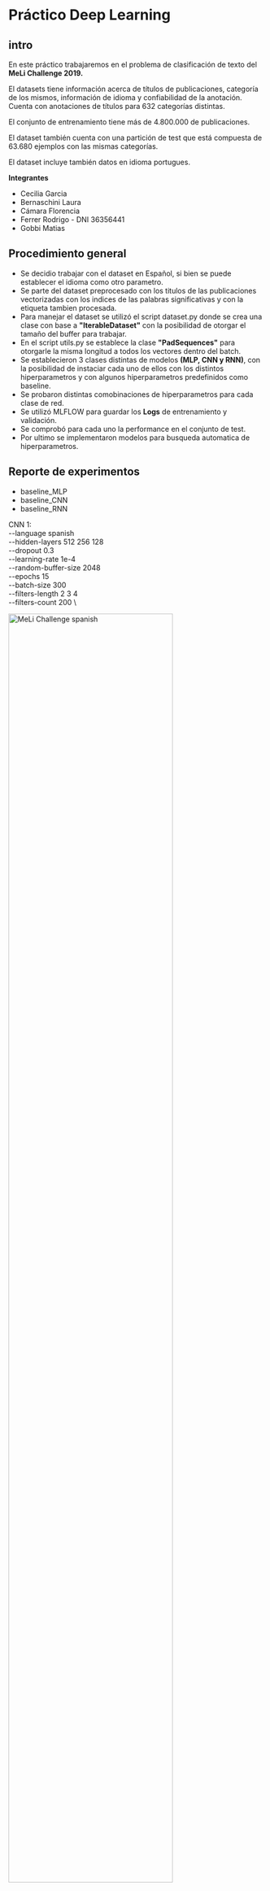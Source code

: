 # **Práctico Deep Learning**
## **intro**
En este práctico trabajaremos en el problema de clasificación de texto del **MeLi Challenge 2019.**

El datasets tiene información acerca de títulos de publicaciones, categoría de los mismos, información de idioma y confiabilidad de la anotación.
Cuenta con anotaciones de títulos para 632 categorías distintas.

El conjunto de entrenamiento tiene más de 4.800.000 de publicaciones.

El dataset también cuenta con una partición de test que está compuesta de 63.680 ejemplos con las mismas categorías.

El dataset incluye también datos en idioma portugues.

**Integrantes**
* Cecilia Garcia
* Bernaschini Laura
* Cámara Florencia
* Ferrer Rodrigo - DNI 36356441
* Gobbi Matias

## **Procedimiento general**
- Se decidio trabajar con el dataset en Español, si bien se puede establecer el idioma como otro parametro.
- Se parte del dataset preprocesado con los titulos de las publicaciones vectorizadas con los indices de las palabras significativas y con la etiqueta tambien procesada.
- Para manejar el dataset se utilizó el script dataset.py donde se crea una clase con base a **"IterableDataset"** con la posibilidad de otorgar el tamaño del buffer para trabajar.
- En el script utils.py se establece la clase **"PadSequences"** para otorgarle la misma longitud a todos los vectores dentro del batch.
- Se establecieron 3 clases distintas de modelos **(MLP, CNN y RNN)**, con la posibilidad de instaciar cada uno de ellos con los distintos hiperparametros y con algunos hiperparametros predefinidos como baseline.
- Se probaron distintas comobinaciones de hiperparametros para cada clase de red.
- Se utilizó MLFLOW para guardar los **Logs** de entrenamiento y validación.
- Se comprobó para cada uno la performance en el conjunto de test.
- Por ultimo se implementaron modelos para busqueda automatica de hiperparametros.

## **Reporte de experimentos**

- baseline_MLP
- baseline_CNN
- baseline_RNN

CNN 1:     
    --language spanish \
    --hidden-layers 512 256 128 \
    --dropout 0.3 \
    --learning-rate 1e-4 \
    --random-buffer-size 2048 \
    --epochs 15 \
    --batch-size 300 \
    --filters-length 2 3 4\
    --filters-count 200 \

<img src='imagenes/+_mlflow1.png' alt='MeLi Challenge spanish' style='float: center; margin-right: 10px;' width='80%'/>
test_baccuracy=0.722
<img src='imagenes/+_mlflow2-loss.png' alt='MeLi Challenge spanish' style='float: center; margin-right: 10px;' width='80%'/>